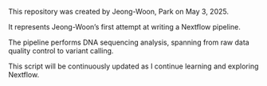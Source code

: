 This repository was created by Jeong-Woon, Park on May 3, 2025.

It represents Jeong-Woon’s first attempt at writing a Nextflow pipeline.

The pipeline performs DNA sequencing analysis, spanning from raw data quality control to variant calling.

This script will be continuously updated as I continue learning and exploring Nextflow.
